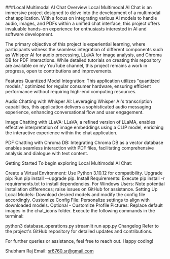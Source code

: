 ###Local Multimodal AI Chat
Overview
Local Multimodal AI Chat is an immersive project designed to delve into the development of a multimodal chat application. With a focus on integrating various AI models to handle audio, images, and PDFs within a unified chat interface, this project offers invaluable hands-on experience for enthusiasts interested in AI and software development.

The primary objective of this project is experiential learning, where participants witness the seamless integration of different components such as Whisper AI for audio processing, LLaVA for image analysis, and Chroma DB for PDF interactions. While detailed tutorials on creating this repository are available on my YouTube channel, this project remains a work in progress, open to contributions and improvements.

Features
Quantized Model Integration: This application utilizes "quantized models," optimized for regular consumer hardware, ensuring efficient performance without requiring high-end computing resources.

Audio Chatting with Whisper AI: Leveraging Whisper AI's transcription capabilities, this application delivers a sophisticated audio messaging experience, enhancing conversational flow and user engagement.

Image Chatting with LLaVA: LLaVA, a refined version of LLaMA, enables effective interpretation of image embeddings using a CLIP model, enriching the interactive experience within the chat application.

PDF Chatting with Chroma DB: Integrating Chroma DB as a vector database enables seamless interaction with PDF files, facilitating comprehensive analysis and dialogue with text content.

Getting Started
To begin exploring Local Multimodal AI Chat:

Create a Virtual Environment: Use Python 3.10.12 for compatibility.
Upgrade pip: Run pip install --upgrade pip.
Install Requirements: Execute pip install -r requirements.txt to install dependencies.
For Windows Users: Note potential installation differences; raise issues on GitHub for assistance.
Setting Up Local Models: Download desired models and modify the config file accordingly.
Customize Config File: Personalize settings to align with downloaded models.
Optional - Customize Profile Pictures: Replace default images in the chat_icons folder.
Execute the following commands in the terminal:


python3 database_operations.py
streamlit run app.py
Changelog
Refer to the project's GitHub repository for detailed updates and contributions.

For further queries or assistance, feel free to reach out. Happy coding!

Shubham Raj
Email: sr6760.sr@gmail.com
